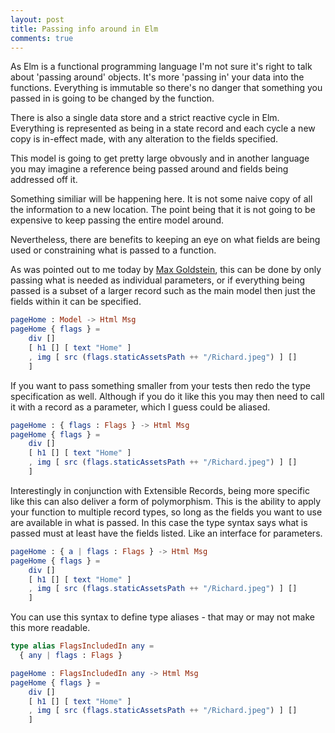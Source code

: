 ```yaml
---
layout: post
title: Passing info around in Elm
comments: true
---
```


As Elm is a functional programming language I'm not sure it's right to talk about 'passing around' objects. It's more 'passing in' your data into the functions. Everything is immutable so there's no danger that something you passed in is going to be changed by the function.

There is also a single data store and a strict reactive cycle in Elm. Everything is represented as being in a state record and each cycle a new copy is in-effect made, with any alteration to the fields specified.

This model is going to get pretty large obvously and in another language you may imagine a reference being passed around and fields being addressed off it.

Something similiar will be happening here. It is not some naive copy of all the information to a new location. The point being that it is not going to be expensive to keep passing the entire model around.

Nevertheless, there are benefits to keeping an eye on what fields are being used or constraining what is passed to a function. 

As was pointed out to me today by [Max Goldstein](https://groups.google.com/forum/#!topic/elm-discuss/_mcAIOQ_whM), this can be done by only passing what is needed as individual parameters, or if everything being passed is a subset of a larger record such as the main model then just the fields within it can be specified.

```elm
pageHome : Model -> Html Msg
pageHome { flags } =
    div [] 
    [ h1 [] [ text "Home" ]
    , img [ src (flags.staticAssetsPath ++ "/Richard.jpeg") ] []
    ]
```

If you want to pass something smaller from your tests then redo the type specification as well. Although if you do it like this you may then need to call it with a record as a parameter, which I guess could be aliased.

```elm
pageHome : { flags : Flags } -> Html Msg
pageHome { flags } =
    div [] 
    [ h1 [] [ text "Home" ]
    , img [ src (flags.staticAssetsPath ++ "/Richard.jpeg") ] []
    ]
```

Interestingly in conjunction with Extensible Records, being more specific like this can also deliver a form of polymorphism. This is the ability to apply your function to multiple record types, so long as the fields you want to use are available in what is passed. In this case the type syntax says what is passed must at least have the fields listed. Like an interface for parameters.

```elm
pageHome : { a | flags : Flags } -> Html Msg
pageHome { flags } =
    div [] 
    [ h1 [] [ text "Home" ]
    , img [ src (flags.staticAssetsPath ++ "/Richard.jpeg") ] []
    ]
 ```
 
You can use this syntax to define type aliases - that may or may not make this more readable.
```elm
type alias FlagsIncludedIn any =
  { any | flags : Flags }

pageHome : FlagsIncludedIn any -> Html Msg
pageHome { flags } =
    div [] 
    [ h1 [] [ text "Home" ]
    , img [ src (flags.staticAssetsPath ++ "/Richard.jpeg") ] []
    ]
```
